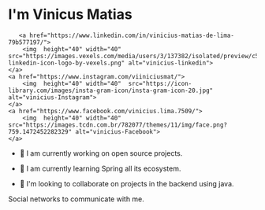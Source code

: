 
# I'm Vinicus Matias


     
       <a href="https://www.linkedin.com/in/vinicius-matias-de-lima-79b577197/">
        <img  height="40" width="40"  src="https://images.vexels.com/media/users/3/137382/isolated/preview/c59b2807ea44f0d70f41ca73c61d281d-linkedin-icon-logo-by-vexels.png" alt="vinicius-linkedin">
    </a>
    <a href="https://www.instagram.com/viiniciusmat/">
        <img  height="40" width="40"  src="https://icon-library.com/images/insta-gram-icon/insta-gram-icon-20.jpg" alt="vinicius-Instagram">
    </a>
    <a href="https://www.facebook.com/vinicius.lima.7509/">
        <img  height="40" width="40"  src="https://images.tcdn.com.br/782077/themes/11/img/face.png?759.1472452282329" alt="vinicius-Facebook">
    </a>


* 🔭 I am currently working on open source projects.

* 🌱 I am currently learning Spring all its ecosystem.

* 👯 I'm looking to collaborate on projects in the backend using java.

Social networks to communicate with me.


